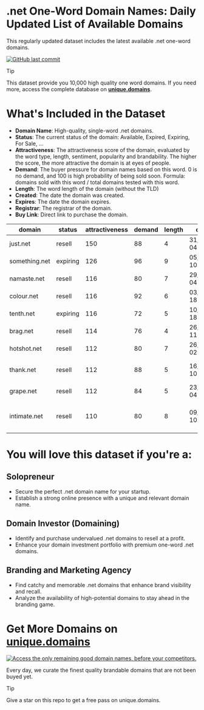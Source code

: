 
# .net One-Word Domain Names: Daily Updated List of Available Domains

This regularly updated dataset includes the latest available .net one-word domains.

[![GitHub last commit](https://img.shields.io/github/last-commit/google/skia.svg?style=flat)]() 

> [!TIP]
> This dataset provide you 10,000 high quality one word domains.
> If you need more, access the complete database on **[unique.domains](https://unique.domains?utm_source=github&utm_medium=dataset&utm_campaign=.net&utm_content=description.top)**.

# What's Included in the Dataset

- **Domain Name**: High-quality, single-word .net domains.
- **Status**: The current status of the domain: Available, Expired, Expiring, For Sale, ...
- **Attractiveness**: The attractiveness score of the domain, evaluated by the word type, length, sentiment, popularity and brandability. The higher the score, the more attractive the domain is at eyes of people.
- **Demand**: The buyer pressure for domain names based on this word. 0 is no demand, and 100 is high probability of being sold soon. Formula: domains sold with this word / total domains tested with this word.
- **Length**: The word length of the domain (without the TLD)
- **Created**: The date the domain was created.
- **Expires**: The date the domain expires.
- **Registrar**: The registrar of the domain.
- **Buy Link**: Direct link to purchase the domain.

| domain        | status   | attractiveness | demand | length | created          | expires          | registrar                                   | sectors                              |
| ------------- | -------- | -------------- | ------ | ------ | ---------------- | ---------------- | ------------------------------------------- | ------------------------------------ |
| just.net      | resell   | 150            | 88     | 4      | 31/08/1995 04:00 | 30/08/2025 04:00 | NameSilo, LLC                               | Business,Education,General,Law       |
| something.net | expiring | 126            | 96     | 9      | 05/07/2001 10:31 | 05/07/2025 10:31 | Gabia, Inc.                                 | Education,General,Media              |
| namaste.net   | resell   | 116            | 80     | 7      | 29/08/1996 04:00 | 28/08/2025 04:00 | GoDaddy.com, LLC                            | Health and Fitness,Religion,Travel   |
| colour.net    | resell   | 116            | 92     | 6      | 03/10/2001 18:07 | 03/10/2025 18:07 | Inames Co., Ltd.                            | Arts,Fashion,General                 |
| tenth.net     | expiring | 116            | 72     | 5      | 10/07/2010 18:24 | 10/07/2025 18:24 | GoDaddy.com, LLC                            | Mathematics                          |
| brag.net      | resell   | 114            | 76     | 4      | 26/04/2000 11:46 | 26/04/2027 11:46 | Dynadot Inc                                 | Business,Media,Sports                |
| hotshot.net   | resell   | 112            | 80     | 7      | 26/06/2001 02:28 | 26/06/2026 02:28 | Sav.com, LLC                                | Business,Entertainment,Sports        |
| thank.net     | resell   | 112            | 88     | 5      | 16/07/2001 10:33 | 16/07/2026 10:33 | TurnCommerce, Inc. DBA NameBright.com       | Business,Hospitality,Media           |
| grape.net     | resell   | 112            | 84     | 5      | 23/09/1998 04:00 | 22/09/2025 04:00 | Dynadot Inc                                 | Agriculture,Food and Beverage,Retail |
| intimate.net  | resell   | 110            | 80     | 8      | 09/08/2000 10:45 | 09/08/2025 10:45 | GoDaddy Online Services Cayman Islands Ltd. | Fashion,Healthcare,Media             |

# You will love this dataset if you're a:

## Solopreneur

- Secure the perfect .net domain name for your startup.
- Establish a strong online presence with a unique and relevant domain name.

## Domain Investor (Domaining)

- Identify and purchase undervalued .net domains to resell at a profit.
- Enhance your domain investment portfolio with premium one-word .net domains.

## Branding and Marketing Agency

- Find catchy and memorable .net domains that enhance brand visibility and recall.
- Analyze the availability of high-potential domains to stay ahead in the branding game.

# Get More Domains on [unique.domains](https://unique.domains?utm_source=github&utm_medium=dataset&utm_campaign=.net&utm_content=description.bottom)

[![Access the only remaining good domain names, before your competitors.](https://github.net/UniqueDomains/net-oneword-domains/blob/main/unique.domains.jpg?raw=true)](https://unique.domains?utm_source=github&utm_medium=dataset&utm_campaign=.net&utm_content=description.image)

Every day, we curate the finest quality brandable domains that are not been buyed yet.

> [!TIP]
> Give a star on this repo to get a free pass on unique.domains.
        